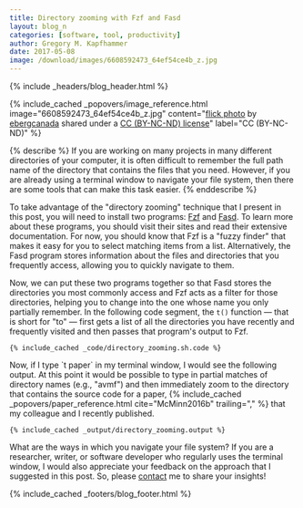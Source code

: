 ```yaml
---
title: Directory zooming with Fzf and Fasd
layout: blog_n
categories: [software, tool, productivity]
author: Gregory M. Kapfhammer
date: 2017-05-08
image: /download/images/6608592473_64ef54ce4b_z.jpg
---
```


{% include _headers/blog_header.html %}

<!-- include_cached header image -->
{% include_cached _popovers/image_reference.html image="6608592473_64ef54ce4b_z.jpg" content="<a title='Zooming Edmonton' href='https://flickr.com/photos/eberg/6608592473'>flick photo</a> by <a href='https://flickr.com/people/eberg'>ebergcanada</a> shared under a <a href='https://creativecommons.org/licenses/by-nc-nd/2.0/'>CC (BY-NC-ND) license</a>" label="CC (BY-NC-ND)" %}

{% describe %}
If you are working on many projects in many different directories of your
computer, it is often difficult to remember the full path name of the directory
that contains the files that you need. However, if you are already using a
terminal window to navigate your file system, then there are some tools that
can make this task easier.
{% enddescribe %}

To take advantage of the "directory zooming" technique that I present in this
post, you will need to install two programs:
[Fzf](https://github.com/junegunn/fzf) and
[Fasd](https://github.com/clvv/fasd). To learn more about these programs, you
should visit their sites and read their extensive documentation. For now, you
should know that Fzf is a "fuzzy finder" that makes it easy for you to select
matching items from a list. Alternatively, the Fasd program stores information
about the files and directories that you frequently access, allowing you to
quickly navigate to them.

Now, we can put these two programs together so that Fasd stores the directories
you most commonly access and Fzf acts as a filter for those directories,
helping you to change into the one whose name you only partially remember. In
the following code segment, the `t()` function &mdash; that is short for "to"
&mdash; first gets a list of all the directories you have recently and
frequently visited and then passes that program's output to Fzf.

```
{% include_cached _code/directory_zooming.sh.code %}
```

<p>
Now, if I type `t paper` in my terminal window, I would see the following
output. At this point it would be possible to type in partial matches of
directory names (e.g., "avmf") and then immediately zoom to the directory that
contains the source code for a paper, {% include_cached _popovers/paper_reference.html
cite="McMinn2016b" trailing="," %} that my colleague and I recently published.
</p>

```
{% include_cached _output/directory_zooming.output %}
```

What are the ways in which you navigate your file system? If you are a
researcher, writer, or software developer who regularly uses the terminal
window, I would also appreciate your feedback on the approach that I suggested
in this post. So, please [contact]({{site.baseurl}}contact) me to share your
insights!

{% include_cached _footers/blog_footer.html %}

